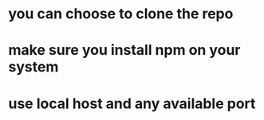 # you can choose to clone the repo 
# make sure you install npm on your system 
# use local host and any available port

